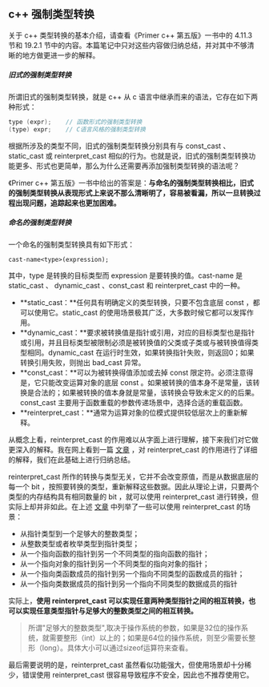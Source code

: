 ## c++ 强制类型转换

关于 c++ 类型转换的基本介绍，请查看《Primer c++ 第五版》一书中的 4.11.3 节和 19.2.1 节中的内容。本篇笔记中只对这些内容做归纳总结，并对其中不够清晰的地方做更进一步的解释。

##### 旧式的强制类型转换

所谓旧式的强制类型转换，就是 c++ 从 c 语言中继承而来的语法，它存在如下两种形式：

```c++
type (expr);	// 函数形式的强制类型转换
(type) expr;	// C语言风格的强制类型转换
```

根据所涉及的类型不同，旧式的强制类型转换分别具有与 const_cast 、 static_cast 或 reinterpret_cast 相似的行为。也就是说，旧式的强制类型转换功能更多、形式也更简单，那么为什么还需要再添加强制类型转换的语法呢？

《Primer c++ 第五版》一书中给出的答案是：**与命名的强制类型转换相比，旧式的强制类型转换从表现形式上来说不那么清晰明了，容易被看漏，所以一旦转换过程出现问题，追踪起来也更加困难。**

##### 命名的强制类型转换

一个命名的强制类型转换具有如下形式：

```
cast-name<type>(expression);
```

其中，type 是转换的目标类型而 expression 是要转换的值。cast-name 是 static_cast 、 dynamic_cast 、const_cast 和 reinterpret_cast 中的一种。

- **static_cast：**任何具有明确定义的类型转换，只要不包含底层 const ，都可以使用它。static_cast 的使用场景极其广泛，大多数时候它都可以发挥作用。
- **dynamic_cast：**要求被转换值是指针或引用，对应的目标类型也是指针或引用，并且目标类型被限制必须是被转换值的父类或子类或与被转换值得类型相同。dynamic_cast 在运行时生效，如果转换指针失败，则返回0；如果转换引用失败，则抛出 bad_cast 异常。
- **const_cast：**可以为被转换得值添加或去掉 const 限定符。必须注意得是，它只能改变运算对象的底层 const 。如果被转换的值本身不是常量，该转换是合法的；如果被转换的值本身就是常量，该转换会导致未定义的的后果。const_cast 主要用于函数重载的参数传递场景中，选择合适的重载函数。
- **reinterpret_cast：**通常为运算对象的位模式提供较低层次上的重新解释。

从概念上看，reinterpret_cast 的作用难以从字面上进行理解，接下来我们对它做更深入的解释。我在网上看到一篇 [文章](https://www.cnblogs.com/ider/archive/2011/07/30/cpp_cast_operator_part3.html) ，对 reinterpret_cast 的作用进行了详细的解释，我们在此基础上进行归纳总结。

reinterpret_cast 所作的转换与类型无关，它并不会改变原值，而是从数据底层的每一个 bit ，按照要转换的类型，重新解释这些数据。因此从理论上讲，只要两个类型的内存结构具有相同数量的 bit ，就可以使用 reinterpret_cast 进行转换，但实际上却并非如此。在上述 [文章](https://www.cnblogs.com/ider/archive/2011/07/30/cpp_cast_operator_part3.html) 中列举了一些可以使用 reinterpret_cast 的场景：

- 从指针类型到一个足够大的整数类型；
- 从整数类型或者枚举类型到指针类型；
- 从一个指向函数的指针到另一个不同类型的指向函数的指针；
- 从一个指向对象的指针到另一个不同类型的指向对象的指针；
- 从一个指向类函数成员的指针到另一个指向不同类型的函数成员的指针；
- 从一个指向类数据成员的指针到另一个指向不同类型的数据成员的指针

实际上，**使用 reinterpret_cast 可以实现任意两种类型指针之间的相互转换，也可以实现任意类型指针与足够大的整数类型之间的相互转换。**

> 所谓"足够大的整数类型",取决于操作系统的参数，如果是32位的操作系统，就需要整形（int）以上的；如果是64位的操作系统，则至少需要长整形（long）。具体大小可以通过sizeof运算符来查看。

最后需要说明的是，reinterpret_cast 虽然看似功能强大，但使用场景却十分稀少，错误使用 reinterpret_cast 很容易导致程序不安全，因此也不推荐使用它。
